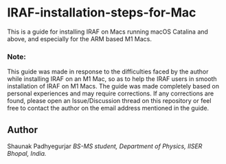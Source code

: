 # IRAF-installation-steps-for-Mac
This is a guide for installing IRAF on Macs running macOS Catalina and above, and especially for the ARM based M1 Macs.

### Note: 
This guide was made in response to the difficulties faced by the author while installing IRAF on an M1 Mac, so as to help the IRAF users in smooth installation of IRAF on M1 Macs. The guide was made completely based on personal experiences and may require corrections. If any corrections are found, please open an Issue/Discussion thread on this repository or feel free to contact the author on the email address mentioned in the guide. 

## Author
Shaunak Padhyegurjar
_BS-MS student,_
_Department of Physics, IISER Bhopal, India._
